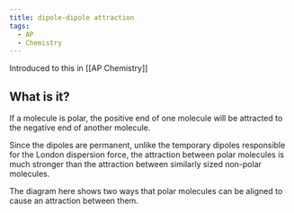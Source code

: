 ```yaml
---
title: dipole-dipole attraction
tags:
  - AP
  - Chemistry
---
```

Introduced to this in [[AP Chemistry]]

## What is it?

If a molecule is polar, the positive end of one molecule will be attracted to the negative end of another molecule.

Since the dipoles are permanent, unlike the temporary dipoles responsible for the London dispersion force, the attraction between polar molecules is much stronger than the attraction between similarly sized non-polar molecules.

The diagram here shows two ways that polar molecules can be aligned to cause an attraction between them.